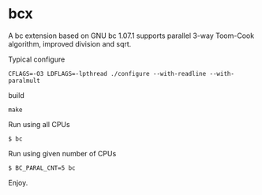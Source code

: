 # bcx
A bc extension based on GNU bc 1.07.1 supports parallel 3-way Toom-Cook algorithm, improved division and sqrt.

Typical configure
```
CFLAGS=-O3 LDFLAGS=-lpthread ./configure --with-readline --with-paralmult
```

build
```
make
```

Run using all CPUs
```
$ bc
```

Run using given number of CPUs
```
$ BC_PARAL_CNT=5 bc
```

Enjoy.
